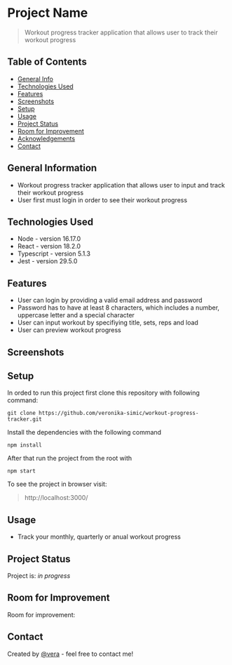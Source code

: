 # Project Name

> Workout progress tracker application that allows user to track their workout progress
## Table of Contents

- [General Info](#general-information)
- [Technologies Used](#technologies-used)
- [Features](#features)
- [Screenshots](#screenshots)
- [Setup](#setup)
- [Usage](#usage)
- [Project Status](#project-status)
- [Room for Improvement](#room-for-improvement)
- [Acknowledgements](#acknowledgements)
- [Contact](#contact)

## General Information

- Workout progress tracker application that allows user to input and track their workout progress
- User first must login in order to see their workout progress

## Technologies Used

- Node - version 16.17.0
- React - version 18.2.0
- Typescript - version 5.1.3
- Jest - version 29.5.0

## Features

- User can login by providing a valid email address and password
- Password has to have at least 8 characters, which includes a number, uppercase letter and a special character
- User can input workout by specifiying title, sets, reps and load
- User can preview workout progress
## Screenshots


## Setup

In orded to run this project first clone this repository with following command:

`git clone https://github.com/veronika-simic/workout-progress-tracker.git`

Install the dependencies with the following command

`npm install`

After that run the project from the root with

`npm start`

To see the project in browser visit:

> http://localhost:3000/


## Usage

- Track your monthly, quarterly or anual workout progress

## Project Status

Project is: _in progress_

## Room for Improvement

Room for improvement:

## Contact

Created by [@vera](https://github.com/veronika-simic) - feel free to contact me!